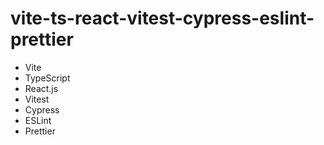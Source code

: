 # vite-ts-react-vitest-cypress-eslint-prettier

* Vite
* TypeScript
* React.js
* Vitest
* Cypress
* ESLint
* Prettier
